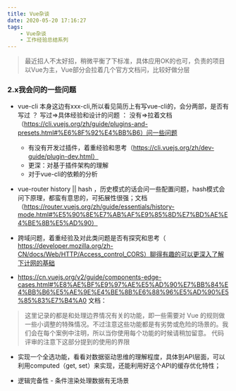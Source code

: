 ```yaml
---
title: Vue杂谈
date: 2020-05-20 17:16:27
tags:
    - Vue杂谈
    - 工作经验总结系列
---
```

> 最近招人不太好招，稍微平衡了下标准，具体应用OK的也可，负责的项目以Vue为主，Vue部分会拉着几个官方文档问，比较好做分层

### 2.x我会问的一些问题

- vue-cli 本身这边有xxx-cli,所以看见简历上有写vue-cli的，会分两部，是否有写过 ？ 写过=>具体经验和设计的问题 ： 没有=>拉着文档（https://cli.vuejs.org/zh/guide/plugins-and-presets.html#%E6%8F%92%E4%BB%B6）问一些问题
    - 有没有开发过插件，着重经验和思考（https://cli.vuejs.org/zh/dev-guide/plugin-dev.html）   
    - 更深：对基于插件架构的理解
    - 对于vue-cli的依赖的分析

- vue-router history || hash ，历史模式的话会问一些配置问题，hash模式会问下原理，都蛮有意思的，可拓展性很强；文档（https://router.vuejs.org/zh/guide/essentials/history-mode.html#%E5%90%8E%E7%AB%AF%E9%85%8D%E7%BD%AE%E4%BE%8B%E5%AD%90）

- 跨域问题，着重经验及对此类问题是否有探究和思考（ https://developer.mozilla.org/zh-CN/docs/Web/HTTP/Access_control_CORS）聊得有趣的可以更深入了解下计网的基础

- https://cn.vuejs.org/v2/guide/components-edge-cases.html#%E8%AE%BF%E9%97%AE%E5%AD%90%E7%BB%84%E4%BB%B6%E5%AE%9E%E4%BE%8B%E6%88%96%E5%AD%90%E5%85%83%E7%B4%A0
文档：
> 这里记录的都是和处理边界情况有关的功能，即一些需要对 Vue 的规则做一些小调整的特殊情况。不过注意这些功能都是有劣势或危险的场景的。我们会在每个案例中注明，所以当你使用每个功能的时候请稍加留意。
代码评审的注意下这部分提到的使用的界限

- 实现一个全选功能，看看对数据驱动思维的理解程度，具体到API层面，可以利用computed（get, set）来实现，还能利用好这个API的缓存优化特性；

- 逻辑完备性 - 条件渲染处理数据有无场景